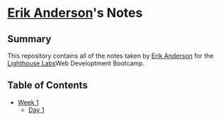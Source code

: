 # [Erik Anderson](https://github.com/ErikAndersonWebDev)'s Notes

## Summary

This repository contains all of the notes taken by [Erik Anderson](https://github.com/ErikAndersonWebDev) for the [Lighthouse Labs](https://www.lighthouselabs.ca/)Web Developtment Bootcamp.

## Table of Contents

* [Week 1](/Week_1)
  * [Day 1](Week_1/Day_1)
